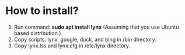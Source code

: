 # How to install?
1. Run command: **sudo apt install lynx** (Assuming that you use Ubuntu based distribution.)
1. Copy scripts: lynx, google, duck, and bing in /bin directory. 
1. Copy lynx.lss and lynx.cfg in /etc/lynx directory.
